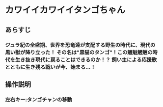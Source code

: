# カワイイカワイイタンゴちゃん 

## あらすじ

### ジュラ紀の全盛期、世界を恐竜達が支配する野生の時代に、現代の黒い獣が降り立った！  その名は"黒猫のタンゴ"！この魑魅魍魎の時代を生き抜き現代に戻ることはできるのか！？  飼い主による応援歌とともに生き残る戦いが今、始まる…！

## 操作説明

### 左右キー:タンゴチャンの移動
